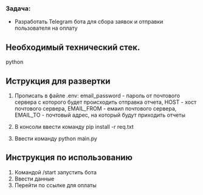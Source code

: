 

### Задача:
- Разработать Telegram бота для сбора заявок и отправки пользователя на оплату

## Необходимый технический стек.

python

## Иструкция для развертки

1. Прописать в файле .env: 
email_password - пароль от почтового сервера с которого будет происходить отправка отчета,
HOST - хост почтового сервера, 
EMAIL_FROM - емаил почтового сервера, 
EMAIL_TO - почтовый адрес, на который будут приходить отчеты

2. В консоли ввести команду pip install -r req.txt

3. Ввести команду python main.py


## Инструкция по использованию

1. Командой /start запустить бота
2. Ввести данные
3. Перейти по ссылке для оплаты
